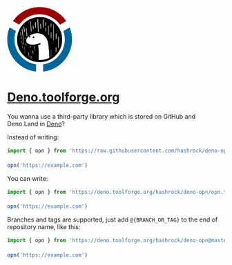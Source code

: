 <img src="https://github.com/DiFronzo/deno-toolforge/blob/master/src/img/Wikimedia_Deno_Logo.svg" width="150px" height="150px" alt="some_text">

# [Deno.toolforge.org](https://deno.toolforge.org)

You wanna use a third-party library which is stored on GitHub and Deno.Land in [Deno](https://deno.land)?

Instead of writing:

```typescript
import { opn } from 'https://raw.githubusercontent.com/hashrock/deno-opn/master/opn.ts'

opn('https://example.com')
```

You can write:

```typescript
import { opn } from 'https://deno.toolforge.org/hashrock/deno-opn/opn.ts'

opn('https://example.com')
```

Branches and tags are supported, just add `@{BRANCH_OR_TAG}` to the end of repository name, like this:

```typescript
import { opn } from 'https://deno.toolforge.org/hashrock/deno-opn@master/opn.ts'

opn('https://example.com')
```
